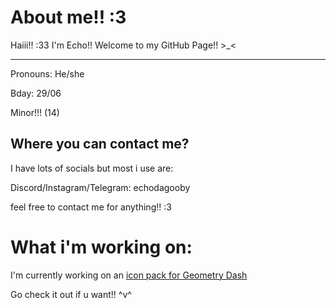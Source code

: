 # About me!! :3
Haiii!! :33 I'm Echo!! Welcome to my GitHub Page!! >_<
____
Pronouns: He/she

Bday: 29/06

Minor!!! (14)
## Where you can contact me?
I have lots of socials but most i use are:

Discord/Instagram/Telegram: echodagooby

feel free to contact me for anything!! :3

# What i'm working on:

I'm currently working on an [icon pack for Geometry Dash](https://github.com/EchoDaGooby/EchoIconPackGD)

Go check it out if u want!! ^v^
